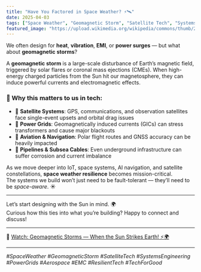 ```yaml
---
title: "Have You Factored in Space Weather? ⚡🛰️"
date: 2025-04-03
tags: ["Space Weather", "Geomagnetic Storm", "Satellite Tech", "Systems Engineering", "Resilient Tech"]
featured_image: "https://upload.wikimedia.org/wikipedia/commons/thumb/2/2f/Solar_flare.jpg/800px-Solar_flare.jpg"
---
```


We often design for **heat**, **vibration**, **EMI**, or **power surges** — but what about **geomagnetic storms**?

A **geomagnetic storm** is a large-scale disturbance of Earth’s magnetic field, triggered by solar flares or coronal mass ejections (CMEs). When high-energy charged particles from the Sun hit our magnetosphere, they can induce powerful currents and electromagnetic effects.

### 🎯 Why this matters to us in tech:
- 🔹 **Satellite Systems**: GPS, communications, and observation satellites face single-event upsets and orbital drag issues
- 🔹 **Power Grids**: Geomagnetically induced currents (GICs) can stress transformers and cause major blackouts
- 🔹 **Aviation & Navigation**: Polar flight routes and GNSS accuracy can be heavily impacted
- 🔹 **Pipelines & Subsea Cables**: Even underground infrastructure can suffer corrosion and current imbalance

As we move deeper into IoT, space systems, AI navigation, and satellite constellations, **space weather resilience** becomes mission-critical.  
The systems we build won’t just need to be fault-tolerant — they’ll need to be *space-aware*. ☀️

---

Let’s start designing with the Sun in mind. 🌍  
Curious how this ties into what you’re building? Happy to connect and discuss!

---

🎥 [Watch: Geomagnetic Storms — When the Sun Strikes Earth! ⚡🌍](https://youtube.com/shorts/ySVKSzf_eQs?si=6Xoe2w8ODbN2el09)

---

*#SpaceWeather #GeomagneticStorm #SatelliteTech #SystemsEngineering #PowerGrids #Aerospace #EMC #ResilientTech #TechForGood*
